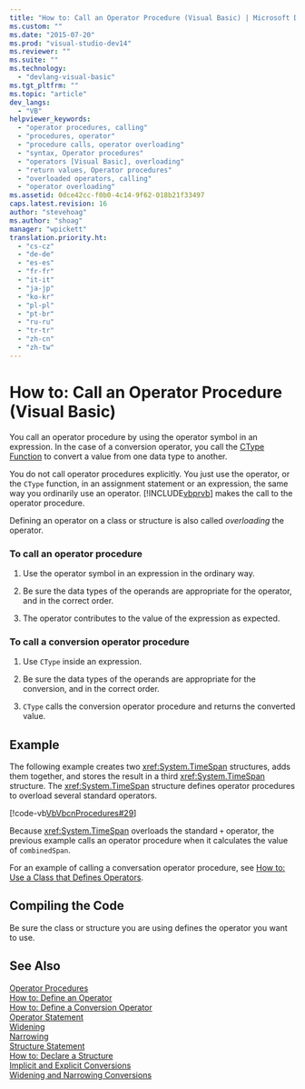 ```yaml
---
title: "How to: Call an Operator Procedure (Visual Basic) | Microsoft Docs"
ms.custom: ""
ms.date: "2015-07-20"
ms.prod: "visual-studio-dev14"
ms.reviewer: ""
ms.suite: ""
ms.technology: 
  - "devlang-visual-basic"
ms.tgt_pltfrm: ""
ms.topic: "article"
dev_langs: 
  - "VB"
helpviewer_keywords: 
  - "operator procedures, calling"
  - "procedures, operator"
  - "procedure calls, operator overloading"
  - "syntax, Operator procedures"
  - "operators [Visual Basic], overloading"
  - "return values, Operator procedures"
  - "overloaded operators, calling"
  - "operator overloading"
ms.assetid: 0dce42cc-f0b0-4c14-9f62-018b21f33497
caps.latest.revision: 16
author: "stevehoag"
ms.author: "shoag"
manager: "wpickett"
translation.priority.ht: 
  - "cs-cz"
  - "de-de"
  - "es-es"
  - "fr-fr"
  - "it-it"
  - "ja-jp"
  - "ko-kr"
  - "pl-pl"
  - "pt-br"
  - "ru-ru"
  - "tr-tr"
  - "zh-cn"
  - "zh-tw"
---
```

# How to: Call an Operator Procedure (Visual Basic)
You call an operator procedure by using the operator symbol in an expression. In the case of a conversion operator, you call the [CType Function](../../../../visual-basic/language-reference/functions/ctype-function.md) to convert a value from one data type to another.  
  
 You do not call operator procedures explicitly. You just use the operator, or the `CType` function, in an assignment statement or an expression, the same way you ordinarily use an operator. [!INCLUDE[vbprvb](../../../../csharp/programming-guide/concepts/linq/includes/vbprvb_md.md)] makes the call to the operator procedure.  
  
 Defining an operator on a class or structure is also called *overloading* the operator.  
  
### To call an operator procedure  
  
1.  Use the operator symbol in an expression in the ordinary way.  
  
2.  Be sure the data types of the operands are appropriate for the operator, and in the correct order.  
  
3.  The operator contributes to the value of the expression as expected.  
  
### To call a conversion operator procedure  
  
1.  Use `CType` inside an expression.  
  
2.  Be sure the data types of the operands are appropriate for the conversion, and in the correct order.  
  
3.  `CType` calls the conversion operator procedure and returns the converted value.  
  
## Example  
 The following example creates two <xref:System.TimeSpan> structures, adds them together, and stores the result in a third <xref:System.TimeSpan> structure. The <xref:System.TimeSpan> structure defines operator procedures to overload several standard operators.  
  
 [!code-vb[VbVbcnProcedures#29](../../../../visual-basic/language-reference/procedures/codesnippet/VisualBasic/how-to-call-an-operator-procedure_1.vb)]  
  
 Because <xref:System.TimeSpan> overloads the standard `+` operator, the previous example calls an operator procedure when it calculates the value of `combinedSpan`.  
  
 For an example of calling a conversation operator procedure, see [How to: Use a Class that Defines Operators](../../../../visual-basic/language-reference/procedures/how-to-use-a-class-that-defines-operators.md).  
  
## Compiling the Code  
 Be sure the class or structure you are using defines the operator you want to use.  
  
## See Also  
 [Operator Procedures](../../../../visual-basic/language-reference/procedures/operator-procedures.md)   
 [How to: Define an Operator](../../../../visual-basic/language-reference/procedures/how-to-define-an-operator.md)   
 [How to: Define a Conversion Operator](../../../../visual-basic/language-reference/procedures/how-to-define-a-conversion-operator.md)   
 [Operator Statement](../../../../visual-basic/language-reference/statements/operator-statement.md)   
 [Widening](../../../../visual-basic/language-reference/modifiers/widening.md)   
 [Narrowing](../../../../visual-basic/language-reference/modifiers/narrowing.md)   
 [Structure Statement](../../../../visual-basic/language-reference/statements/structure-statement.md)   
 [How to: Declare a Structure](../../../../visual-basic/programming-guide/language-features/data-types/how-to-declare-a-structure.md)   
 [Implicit and Explicit Conversions](../../../../visual-basic/programming-guide/language-features/data-types/implicit-and-explicit-conversions.md)   
 [Widening and Narrowing Conversions](../../../../visual-basic/programming-guide/language-features/data-types/widening-and-narrowing-conversions.md)